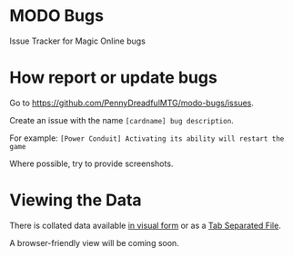 # MODO Bugs
Issue Tracker for Magic Online bugs

# How report or update bugs

Go to <https://github.com/PennyDreadfulMTG/modo-bugs/issues>.

Create an issue with the name `[cardname] bug description`. 

For example: `[Power Conduit] Activating its ability will restart the game`

Where possible, try to provide screenshots.

# Viewing the Data

There is collated data available [in visual form](https://github.com/PennyDreadfulMTG/modo-bugs/blob/master/bugs.tsv) or as a [Tab Separated File](https://pennydreadfulmtg.github.io/modo-bugs/bugs.tsv).

A browser-friendly view will be coming soon.
